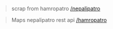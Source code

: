 > scrap from hamropatro
[/nepalipatro]([https://www.google.com](https://holiday-scrapper.mnzit.workers.dev/nepalipatro))

> Maps nepalipatro rest api
[/hamropatro]([https://www.google.com](https://holiday-scrapper.mnzit.workers.dev/hamropatro))
